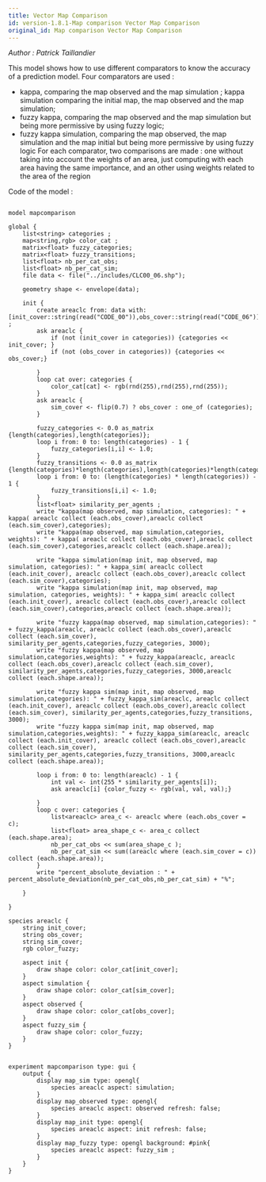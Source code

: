 ```yaml
---
title: Vector Map Comparison
id: version-1.8.1-Map comparison Vector Map Comparison
original_id: Map comparison Vector Map Comparison
---
```


[//]: # (keyword|operator_in)
[//]: # (keyword|operator_as_matrix)
[//]: # (keyword|operator_kappa)
[//]: # (keyword|operator_kappa_sim)
[//]: # (keyword|operator_fuzzy_kappa)
[//]: # (keyword|operator_fuzzy_kappa_sim)
[//]: # (keyword|operator_sum)
[//]: # (keyword|operator_percent_absolute_deviation)
[//]: # (keyword|statement_put)
[//]: # (keyword|type_matrix)
[//]: # (keyword|concept_shapefile)
[//]: # (keyword|concept_comparison)
[//]: # (keyword|concept_statistic)


_Author : Patrick Taillandier_

This model shows how to use different comparators to know the accuracy of a prediction model. Four comparators are used :
- kappa, comparing the map observed and the map simulation ; kappa simulation comparing the initial map, the map observed and the map simulation;
- fuzzy kappa, comparing the map observed and the map simulation but being more permissive by using fuzzy logic;
- fuzzy kappa simulation, comparing the map observed, the map simulation and the map initial but being more permissive by using fuzzy logic
For each comparator, two comparisons are made : one without taking into account the weights of an area, just computing with each area having the same importance, and an other using weights related to the area of the region


Code of the model : 

```

model mapcomparison

global {
	list<string> categories ;
	map<string,rgb> color_cat ;
	matrix<float> fuzzy_categories;
	matrix<float> fuzzy_transitions;
	list<float> nb_per_cat_obs;
	list<float> nb_per_cat_sim;
	file data <- file("../includes/CLC00_06.shp");
	
	geometry shape <- envelope(data);
	 
	init {
		create areaclc from: data with: [init_cover::string(read("CODE_00")),obs_cover::string(read("CODE_06"))] ;
		ask areaclc {
			if (not (init_cover in categories)) {categories << init_cover; }
			if (not (obs_cover in categories)) {categories << obs_cover;}
			
		}
		loop cat over: categories {
			color_cat[cat] <- rgb(rnd(255),rnd(255),rnd(255));
		}
		ask areaclc {
			sim_cover <- flip(0.7) ? obs_cover : one_of (categories);
		}
		
		fuzzy_categories <- 0.0 as_matrix {length(categories),length(categories)};
		loop i from: 0 to: length(categories) - 1 {
			fuzzy_categories[i,i] <- 1.0;
		}
		fuzzy_transitions <- 0.0 as_matrix {length(categories)*length(categories),length(categories)*length(categories)};
		loop i from: 0 to: (length(categories) * length(categories)) - 1 {
			fuzzy_transitions[i,i] <- 1.0;	
		}
		list<float> similarity_per_agents ;
		write "kappa(map observed, map simulation, categories): " + kappa( areaclc collect (each.obs_cover),areaclc collect (each.sim_cover),categories);
		write "kappa(map observed, map simulation,categories, weights): " + kappa( areaclc collect (each.obs_cover),areaclc collect (each.sim_cover),categories,areaclc collect (each.shape.area));
		
		write "kappa simulation(map init, map observed, map simulation, categories): " + kappa_sim( areaclc collect (each.init_cover), areaclc collect (each.obs_cover),areaclc collect (each.sim_cover),categories);
		write "kappa simulation(map init, map observed, map simulation, categories, weights): " + kappa_sim( areaclc collect (each.init_cover), areaclc collect (each.obs_cover),areaclc collect (each.sim_cover),categories,areaclc collect (each.shape.area));
		
		write "fuzzy kappa(map observed, map simulation,categories): " + fuzzy_kappa(areaclc, areaclc collect (each.obs_cover),areaclc collect (each.sim_cover), similarity_per_agents,categories,fuzzy_categories, 3000);
		write "fuzzy kappa(map observed, map simulation,categories,weights): " + fuzzy_kappa(areaclc, areaclc collect (each.obs_cover),areaclc collect (each.sim_cover), similarity_per_agents,categories,fuzzy_categories, 3000,areaclc collect (each.shape.area));
		
		write "fuzzy kappa sim(map init, map observed, map simulation,categories): " + fuzzy_kappa_sim(areaclc, areaclc collect (each.init_cover), areaclc collect (each.obs_cover),areaclc collect (each.sim_cover), similarity_per_agents,categories,fuzzy_transitions, 3000);
		write "fuzzy kappa sim(map init, map observed, map simulation,categories,weights): " + fuzzy_kappa_sim(areaclc, areaclc collect (each.init_cover), areaclc collect (each.obs_cover),areaclc collect (each.sim_cover), similarity_per_agents,categories,fuzzy_transitions, 3000,areaclc collect (each.shape.area));
		
		loop i from: 0 to: length(areaclc) - 1 {
			int val <- int(255 * similarity_per_agents[i]);
			ask areaclc[i] {color_fuzzy <- rgb(val, val, val);}
			
		}
		loop c over: categories {
			list<areaclc> area_c <- areaclc where (each.obs_cover = c);
			list<float> area_shape_c <- area_c collect (each.shape.area);
			nb_per_cat_obs << sum(area_shape_c );
			nb_per_cat_sim << sum((areaclc where (each.sim_cover = c)) collect (each.shape.area)); 
		}
		write "percent_absolute_deviation : " + percent_absolute_deviation(nb_per_cat_obs,nb_per_cat_sim) + "%";
		
	}
	
}
 
species areaclc {
	string init_cover;
	string obs_cover;
	string sim_cover;
	rgb color_fuzzy;
	
	aspect init {
		draw shape color: color_cat[init_cover];
	}
	aspect simulation {
		draw shape color: color_cat[sim_cover];
	}
	aspect observed {
		draw shape color: color_cat[obs_cover];
	}
	aspect fuzzy_sim {
		draw shape color: color_fuzzy;
	}
}


experiment mapcomparison type: gui {
	output {
		display map_sim type: opengl{
			species areaclc aspect: simulation;
		}
		display map_observed type: opengl{
			species areaclc aspect: observed refresh: false;
		}
		display map_init type: opengl{
			species areaclc aspect: init refresh: false;
		}
		display map_fuzzy type: opengl background: #pink{
			species areaclc aspect: fuzzy_sim ;
		}
	}
}

```
